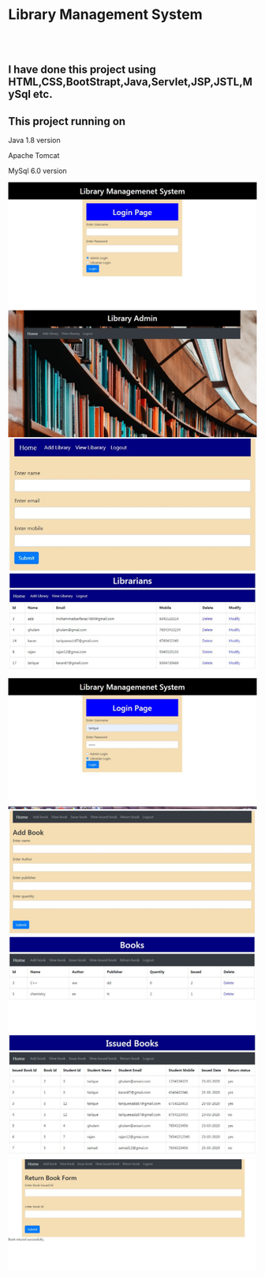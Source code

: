 <h1>Library Management System</h1><br><br>
<h2>I have done this project using HTML,CSS,BootStrapt,Java,Servlet,JSP,JSTL,MySql etc.</h>
<h2>This project running on</h2>
<p>Java 1.8 version</p>
<p1>Apache Tomcat</p>
<p>MySql 6.0 version</p>
<img src="ScreenShort/Capture.JPG">
<img src="ScreenShort/LibraryAdmin.JPG">
<img src="ScreenShort/AddLibrary.JPG">
<img src="ScreenShort/ViewLibrarian.JPG">
<img src="ScreenShort/Capture2.JPG">
<img src="ScreenShort/AddBook.JPG">
<img src="ScreenShort/ViewBook.JPG">
<img src="ScreenShort/ViewIssuedBook.JPG">
<img src="ScreenShort/ReturnedBook.JPG">


